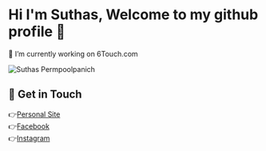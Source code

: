 # Hi I'm Suthas, Welcome to my github profile 👋
🔭 I’m currently working on 6Touch.com

![Suthas Permpoolpanich](https://www.6touch.com/wp-content/uploads/2022/09/25650903-DSC06089.jpg)

## 💖 Get in Touch
👉[Personal Site](https://www.6touch.com/)<br>
👉[Facebook](https://www.facebook.com/6touchfilmcamera)<br>
👉[Instagram](https://www.instagram.com/6touch/)<br>
<!--
**suthasp/suthasp** is a ✨ _special_ ✨ repository because its `README.md` (this file) appears on your GitHub profile.

Here are some ideas to get you started:

- 🔭 I’m currently working on ...
- 🌱 I’m currently learning ...
- 👯 I’m looking to collaborate on ...
- 🤔 I’m looking for help with ...
- 💬 Ask me about ...
- 📫 How to reach me: ...
- 😄 Pronouns: ...
- ⚡ Fun fact: ...
-->
